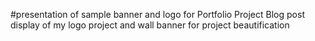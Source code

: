 #presentation of sample banner and logo for Portfolio Project Blog post
display of my logo project and wall banner for project beautification
